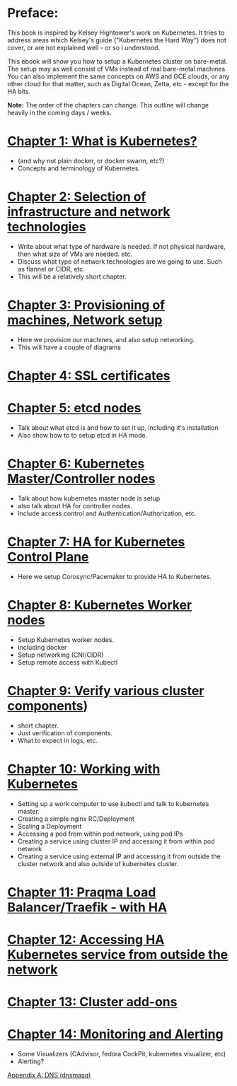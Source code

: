 # Preface:
This book is inspired by Kelsey Hightower's work on Kubernetes. It tries to address areas which Kelsey's guide ("Kubernetes the Hard Way") does not cover, or are not explained well - or so I understood.


This ebook will show you how to setup a Kubernetes cluster on bare-metal. The setup may as well consist of VMs instead of real bare-metal machines. You can also implement the same concepts on AWS and GCE clouds, or any other cloud for that matter, such as Digital Ocean, Zetta, etc - except for the HA bits.


**Note:** The order of the chapters can change. This outline will change heavily in the coming days / weeks. 

# [Chapter 1: What is Kubernetes?](chapter01.md)
* (and why not plain docker, or docker swarm, etc?)
* Concepts and terminology of Kubernetes.

# [Chapter 2: Selection of infrastructure and network technologies](chapter02.md)
* Write about what type of hardware is needed. If not physical hardware, then what size of VMs are needed. etc.
* Discuss what type of network technologies are we going to use. Such as flannel or CIDR, etc.
* This will be a relatively short chapter.

# [Chapter 3: Provisioning of machines, Network setup](chapter03.md)
* Here we provision our machines, and also setup networking.
* This will have a couple of diagrams

# [Chapter 4: SSL certificates](chapter04.md)

# [Chapter 5: etcd nodes](chapter05.md)
* Talk about what etcd is and how to set it up, including it's installation 
* Also show how to to setup etcd in HA mode.

# [Chapter 6: Kubernetes Master/Controller nodes](chapter06.md)
* Talk about how kubernetes master node is setup
* also talk about HA for controller nodes.
* Include access control and Authentication/Authorization, etc.


# [Chapter 7: HA for Kubernetes Control Plane](chapter07.md)
* Here we setup Corosync/Pacemaker to provide HA to Kubernetes.

# [Chapter 8: Kubernetes Worker nodes](chapter08.md)
* Setup Kubernetes worker nodes. 
* Including docker
* Setup networking (CNI/CIDR)
* Setup remote access with Kubectl


# [Chapter 9: Verify various cluster components](chapter09.md))
* short chapter.
* Just verification of components.
* What to expect in logs, etc.

# [Chapter 10: Working with Kubernetes](chapter10.md)
* Setting up a work computer to use kubectl and talk to kubernetes master.
* Creating a simple nginx RC/Deployment
* Scaling a Deployment
* Accessing a pod from within pod network, using pod IPs
* Creating a service using cluster IP and accessing it from within pod network
* Creating a service using external IP and accessing it from outside the cluster network and also outside of kubernetes cluster.

# [Chapter 11: Praqma Load Balancer/Traefik - with HA](chapter11.md)

# [Chapter 12: Accessing HA Kubernetes service from outside the network](chapter12.md)

# [Chapter 13: Cluster add-ons](chapter13.md) 

# [Chapter 14: Monitoring and Alerting](chapter14.md)
* Some Visualizers (CAdvisor, fedora CockPit, kubernetes visualizer, etc)
* Alerting?

[Appendix A: DNS (dnsmasq)](appendix-a.md)

